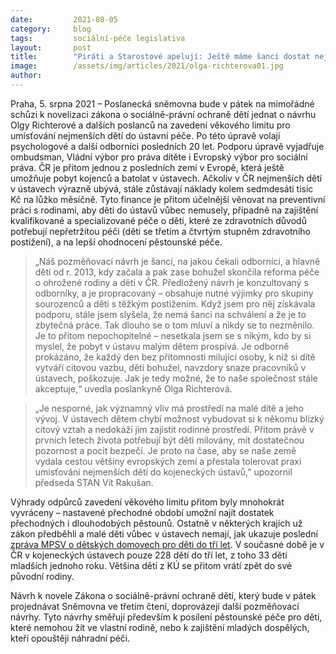 ```yaml
---
date:         2021-08-05
category:     blog
tags:         sociální-péče legislativa
layout:       post
title:        "Piráti a Starostové apelují: Ještě máme šanci dostat nejmenší děti z ústavů!"
image:        /assets/img/articles/2021/olga-richterova01.jpg
author:       
---
```


 

Praha, 5. srpna 2021 – Poslanecká sněmovna bude v pátek na mimořádné schůzi k novelizaci zákona o sociálně-právní ochraně dětí jednat o návrhu Olgy Richterové a dalších poslanců na zavedení věkového limitu pro umísťování nejmenších dětí do ústavní péče. Po této úpravě volají psychologové a další odborníci posledních 20 let. Podporu úpravě vyjadřuje ombudsman, Vládní výbor pro práva dítěte i Evropský výbor pro sociální práva. ČR je přitom jednou z posledních zemí v Evropě, která ještě umožňuje pobyt kojenců a batolat v ústavech. Ačkoliv v ČR nejmenších dětí v ústavech výrazně ubývá, stále zůstávají náklady kolem sedmdesáti tisíc Kč na lůžko měsíčně. Tyto finance je přitom účelnější věnovat na preventivní práci s rodinami, aby děti do ústavů vůbec nemusely, případně na zajištění kvalifikované a specializované péče o děti, které ze zdravotních důvodů potřebují nepřetržitou péči (děti se třetím a čtvrtým stupněm zdravotního postižení), a na lepší ohodnocení pěstounské péče.

 

> „Náš pozměňovací návrh je šancí, na jakou čekali odborníci, a hlavně děti od r. 2013, kdy začala a pak zase bohužel skončila reforma péče o ohrožené rodiny a děti v ČR. Předložený návrh je konzultovaný s odborníky, a je propracovaný – obsahuje nutné výjimky pro skupiny sourozenců a děti s těžkým postižením.  Když jsem pro něj získávala podporu, stále jsem slyšela, že nemá šanci na schválení a že je to zbytečná práce. Tak dlouho se o tom mluví a nikdy se to nezměnilo. Je to přitom nepochopitelné – nesetkala jsem se s nikým, kdo by si myslel, že pobyt v ústavu malým dětem prospívá. Je odborně prokázáno, že každý den bez přítomnosti milující osoby, k níž si dítě vytváří citovou vazbu, děti bohužel, navzdory snaze pracovníků v ústavech, poškozuje. Jak je tedy možné, že to naše společnost stále akceptuje,“ uvedla poslankyně Olga Richterová. 

 

> „Je nesporné, jak významný vliv má prostředí na malé dítě a jeho vývoj. V ústavech dětem chybí možnost vybudovat si k někomu blízký citový vztah a nedokáží jim zajistit rodinné prostředí. Přitom právě v prvních letech života potřebují být děti milovány, mít dostatečnou pozornost a pocit bezpečí. Je proto na čase, aby se naše země vydala cestou většiny evropských zemí a přestala tolerovat praxi umisťování nejmenších dětí do kojeneckých ústavů,” upozornil předseda STAN Vít Rakušan. 

 

Výhrady odpůrců zavedení věkového limitu přitom byly mnohokrát vyvráceny – nastavené přechodné období umožní najít dostatek přechodných i dlouhodobých pěstounů. Ostatně v některých krajích už zákon předběhli a malé děti vůbec v ústavech nemají, jak ukazuje poslední [zpráva MPSV o dětských domovech pro děti do tří let](http://www.pravonadetstvi.cz/files/files/dd3_2021_ver02.pdf).  V současné době je v ČR v kojeneckých ústavech pouze 228 dětí do tří let, z toho 33 dětí mladších jednoho roku. Většina dětí z KÚ se přitom vrátí zpět do své původní rodiny. 

 

Návrh k novele Zákona o sociálně-právní ochraně dětí, který bude v pátek projednávat Sněmovna ve třetím čtení, doprovázejí další pozměňovací návrhy. Tyto návrhy směřují především k posílení pěstounské péče pro děti, které nemohou žít ve vlastní rodině, nebo k zajištění mladých dospělých, kteří opouštějí náhradní péči. 
